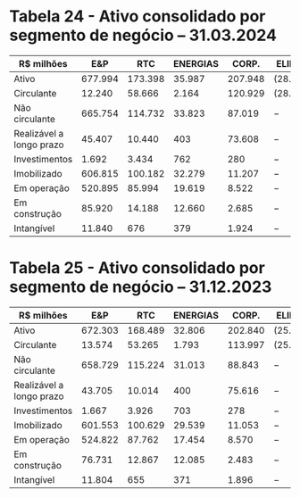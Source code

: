 # Tabela 24 - Ativo consolidado por segmento de negócio – 31.03.2024

|R$ milhões|E&P|RTC|ENERGIAS|CORP.|ELIMIN.|CONSOLIDADO|
|---|---|---|---|---|---|---|
|Ativo|677.994|173.398|35.987|207.948|(28.035)|1.067.292|
|Circulante|12.240|58.666|2.164|120.929|(28.035)|165.964|
|Não circulante|665.754|114.732|33.823|87.019|−|901.328|
|Realizável a longo prazo|45.407|10.440|403|73.608|−|129.858|
|Investimentos|1.692|3.434|762|280|−|6.168|
|Imobilizado|606.815|100.182|32.279|11.207|−|750.483|
|Em operação|520.895|85.994|19.619|8.522|−|635.030|
|Em construção|85.920|14.188|12.660|2.685|−|115.453|
|Intangível|11.840|676|379|1.924|−|14.819|

# Tabela 25 - Ativo consolidado por segmento de negócio – 31.12.2023

|R$ milhões|E&P|RTC|ENERGIAS|CORP.|ELIMIN.|CONSOLIDADO|
|---|---|---|---|---|---|---|
|Ativo|672.303|168.489|32.806|202.840|(25.550)|1.050.888|
|Circulante|13.574|53.265|1.793|113.997|(25.550)|157.079|
|Não circulante|658.729|115.224|31.013|88.843|−|893.809|
|Realizável a longo prazo|43.705|10.014|400|75.616|−|129.735|
|Investimentos|1.667|3.926|703|278|−|6.574|
|Imobilizado|601.553|100.629|29.539|11.053|−|742.774|
|Em operação|524.822|87.762|17.454|8.570|−|638.608|
|Em construção|76.731|12.867|12.085|2.483|−|104.166|
|Intangível|11.804|655|371|1.896|−|14.726|